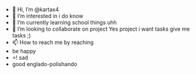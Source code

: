 - 👋 Hi, I’m @kartax4
- 👀 I’m interested in i do know
- 🌱 I’m currently learning school things uhh
- 💞️ I’m looking to collaborate on project Yes project i want tasks give me tasks ;)
- 📫 How to reach me by reaching
- be happy
- =! sad
- good englado-polishando

<!---
kartax4/kartax4 is a ✨ special ✨ repository because its `README.md` (this file) appears on your GitHub profile.
You can click the Preview link to take a look at your changes.
--->
